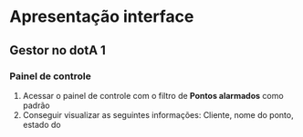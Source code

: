 # Apresentação interface

## Gestor no dotA 1

### Painel de controle

1. Acessar o painel de controle com o filtro de **Pontos alarmados** como padrão
2. Conseguir visualizar as seguintes informações: Cliente, nome do ponto, estado do
<!--stackedit_data:
eyJoaXN0b3J5IjpbLTQ1NDM2MzM1MywxMTk3OTE4MzkyLC0xOD
cyMjA2NzQyLDczMDk5ODExNl19
-->